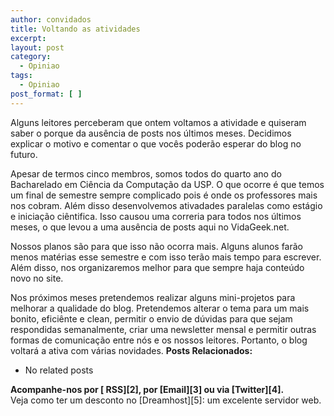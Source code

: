 ```yaml
---
author: convidados
title: Voltando as atividades
excerpt:
layout: post
category:
  - Opiniao
tags:
  - Opiniao
post_format: [ ]
---
```

Alguns leitores perceberam que ontem voltamos a atividade e quiseram saber o porque da ausência de posts nos últimos meses. Decidimos explicar o motivo e comentar o que vocês poderão esperar do blog no futuro.

Apesar de termos cinco membros, somos todos do quarto ano do Bacharelado em Ciência da Computação da USP. O que ocorre é que temos um final de semestre sempre complicado pois é onde os professores mais nos cobram. Além disso desenvolvemos ativadades paralelas como estágio e iniciação ciêntifica. Isso causou uma correria para todos nos últimos meses, o que levou a uma ausência de posts aqui no VidaGeek.net.

Nossos planos são para que isso não ocorra mais. Alguns alunos farão menos matérias esse semestre e com isso terão mais tempo para escrever. Além disso, nos organizaremos melhor para que sempre haja conteúdo novo no site.

Nos próximos meses pretendemos realizar alguns mini-projetos para melhorar a qualidade do blog. Pretendemos alterar o tema para um mais bonito, eficiênte e clean, permitir o envio de dúvidas para que sejam respondidas semanalmente, criar uma newsletter mensal e permitir outras formas de comunicação entre nós e os nossos leitores. Portanto, o blog voltará a ativa com várias novidades. 
**Posts Relacionados:** 
*   No related posts









**Acompanhe-nos por [ RSS][2], por [Email][3] ou via [Twitter][4].**  
Veja como ter um desconto no [Dreamhost][5]: um excelente servidor web.






